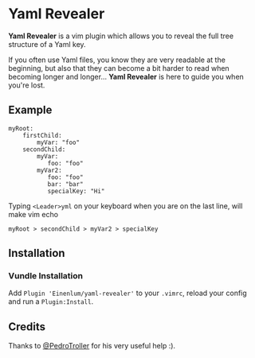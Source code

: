 Yaml Revealer
=============

**Yaml Revealer** is a vim plugin which allows you to reveal the full tree structure of a Yaml key.

If you often use Yaml files, you know they are very readable at the beginning, but also that they can become a bit harder to read when becoming longer and longer… **Yaml Revealer** is here to guide you when you're lost.

Example
-------

    myRoot:
        firstChild:
            myVar: "foo"
        secondChild:
            myVar:
               foo: "foo"
            myVar2:
               foo: "foo"
               bar: "bar"
               specialKey: "Hi"

Typing `<Leader>yml` on your keyboard when you are on the last line, will make vim echo

    myRoot > secondChild > myVar2 > specialKey

Installation
------------

### Vundle Installation

Add `Plugin 'Einenlum/yaml-revealer'` to your `.vimrc`, reload your config and run a `Plugin:Install`.

Credits
-------

Thanks to [@PedroTroller](https://github.com/PedroTroller) for his very useful help :).
